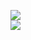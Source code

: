 [![](https://img.shields.io/badge/Made%20With-Github%20Spray-lightgrey.svg?style=for-the-badge&logo=github)](https://github.com/Annihil/github-spray#17790)  
[![](https://i.imgur.com/2DrTn0Z.gif)](https://github.com/Annihil/github-spray)